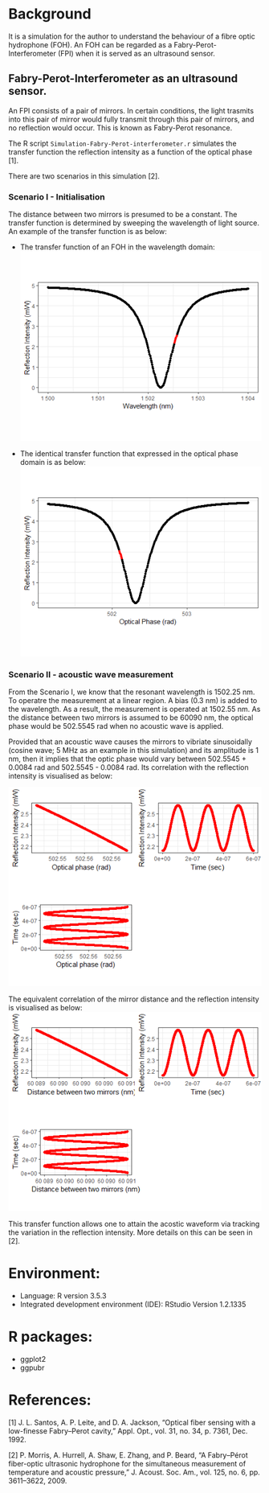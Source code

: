 # Background
It is a simulation for the author to understand the behaviour of a fibre optic hydrophone (FOH). An FOH can be regarded as a Fabry-Perot-Interferometer (FPI) when it is served as an ultrasound sensor. 

## Fabry-Perot-Interferometer as an ultrasound sensor.
An FPI consists of a pair of mirrors. In certain conditions, the light trasmits into this pair of mirror would fully transmit through this pair of mirrors, and no reflection would occur. This is known as Fabry-Perot resonance. 

The R script `Simulation-Fabry-Perot-interferometer.r` simulates the transfer function the reflection intensity as a function of the optical phase [1]. 


There are two scenarios in this simulation [2]. 
### Scenario I - Initialisation 
The distance between two mirrors is presumed to be a constant. The transfer function is determined by sweeping the wavelength of light source. An example of the transfer function is as below:
* The transfer function of an FOH in the wavelength domain:
![image](https://github.com/hoga85/Simulation-Fabry-Perot-Interferometer/blob/master/figures/fig_TF_FOH_wavelength.png)

* The identical transfer function that expressed in the optical phase domain is as below:
![image](https://github.com/hoga85/Simulation-Fabry-Perot-Interferometer/blob/master/figures/fig_TF_FOH_optical-phase.png)

### Scenario II - acoustic wave measurement 
From the Scenario I, we know that the resonant wavelength is 1502.25 nm. To operatre the measurement at a linear region. A bias (0.3 nm) is added to the wavelength. As a result, the measurement is operated at 1502.55 nm. As the distance between two mirrors is assumed to be 60090 nm, the optical phase would be 502.5545 rad when no acoustic wave is applied.

Provided that an acoustic wave causes the mirrors to vibriate sinusoidally (cosine wave; 5 MHz as an example in this simulation) and its amplitude is 1 nm, then it implies that the optic phase would vary between 502.5545 + 0.0084 rad and 502.5545 - 0.0084 rad. Its correlation with the reflection intensity is visualised as below:

![image](https://github.com/hoga85/Simulation-Fabry-Perot-Interferometer/blob/master/figures/fig_TF_L-vibrate-optical-phase.png)

The equivalent correlation of the mirror distance and the reflection intensity is visualised as below:
![image](https://github.com/hoga85/Simulation-Fabry-Perot-Interferometer/blob/master/figures/fig_TF_L-vibrate.png)

This transfer function allows one to attain the acostic waveform via tracking the variation in the reflection intensity. More details on this can be seen in [2]. 

# Environment:
* Language: R version 3.5.3
* Integrated development environment (IDE): RStudio Version 1.2.1335

# R packages: 
* ggplot2
* ggpubr

# References: 
[1] J. L. Santos, A. P. Leite, and D. A. Jackson, “Optical fiber sensing with a low-finesse Fabry–Perot cavity,” Appl. Opt., vol. 31, no. 34, p. 7361, Dec. 1992.

[2] P. Morris, A. Hurrell, A. Shaw, E. Zhang, and P. Beard, “A Fabry–Pérot fiber-optic ultrasonic hydrophone for the simultaneous measurement of temperature and acoustic pressure,” J. Acoust. Soc. Am., vol. 125, no. 6, pp. 3611–3622, 2009.
